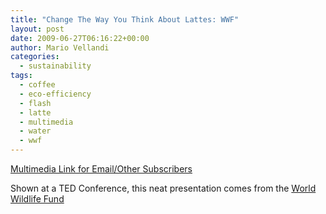 ```yaml
---
title: "Change The Way You Think About Lattes: WWF"
layout: post
date: 2009-06-27T06:16:22+00:00
author: Mario Vellandi
categories:
  - sustainability
tags:
  - coffee
  - eco-efficiency
  - flash
  - latte
  - multimedia
  - water
  - wwf
---
```

[Multimedia Link for Email/Other Subscribers](http://www.worldwildlife.org/ted/latteflash.html)

Shown at a TED Conference, this neat presentation comes from the [World Wildlife Fund](http://www.worldwildlife.org)
